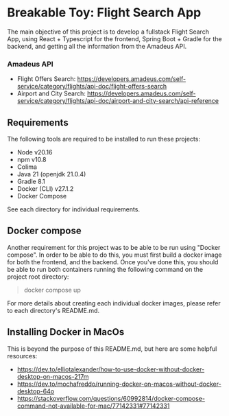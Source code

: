 # Breakable Toy: Flight Search App
The main objective of this project is to develop a fullstack Flight Search App, using React + Typescript for the frontend, Spring Boot + Gradle for the backend, and getting all the information from the Amadeus API.

### Amadeus API
- Flight Offers Search:
https://developers.amadeus.com/self-service/category/flights/api-doc/flight-offers-search
- Airport and City Search:
https://developers.amadeus.com/self-service/category/flights/api-doc/airport-and-city-search/api-reference

## Requirements
The following tools are required to be installed to run these projects:
- Node v20.16
- npm v10.8
- Colima
- Java 21 (openjdk 21.0.4)
- Gradle 8.1
- Docker (CLI) v27.1.2
- Docker Compose 

See each directory for individual requirements.

## Docker compose


Another requirement for this project was to be able to be run using "Docker compose".
In order to be able to do this, you must first build a docker image for both the frontend, and the backend. Once you've done this, you should be able to run both containers running the following command on the project root directory:
> docker compose up

For more details about creating each individual docker images, please refer to each directory's README.md.

## Installing Docker in MacOs

This is beyond the purpose of this README.md, but here are some helpful resources:
- https://dev.to/elliotalexander/how-to-use-docker-without-docker-desktop-on-macos-217m
- https://dev.to/mochafreddo/running-docker-on-macos-without-docker-desktop-64o
- https://stackoverflow.com/questions/60992814/docker-compose-command-not-available-for-mac/77142331#77142331

